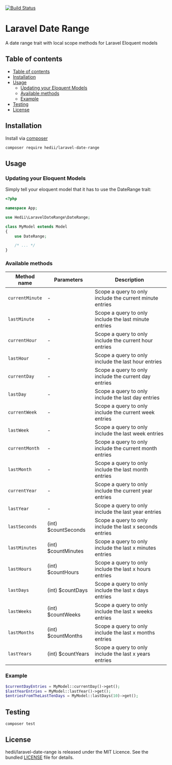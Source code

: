 [![Build Status](https://travis-ci.org/hedii/laravel-date-range.svg?branch=master)](https://travis-ci.org/hedii/laravel-date-range)

# Laravel Date Range

A date range trait with local scope methods for Laravel Eloquent models

## Table of contents

- [Table of contents](#table-of-contents)
- [Installation](#installation)
- [Usage](#usage)
  - [Updating your Eloquent Models](#updating-your-eloquent-models)
  - [Available methods](#available-methods)
  - [Example](#example)
- [Testing](#testing)
- [License](#license)

## Installation

Install via [composer](https://getcomposer.org/doc/00-intro.md)
```sh
composer require hedii/laravel-date-range
```

## Usage

### Updating your Eloquent Models

Simply tell your eloquent model that it has to use the DateRange trait:

```php
<?php

namespace App;

use Hedii\LaravelDateRange\DateRange;

class MyModel extends Model
{
    use DateRange;

    /* ... */
}
```

### Available methods

| Method name    | Parameters           | Description                                              |
| -------------- | -------------------- | -------------------------------------------------------- |
| `currentMinute` | -                   | Scope a query to only include the current minute entries |
| `lastMinute`    | -                   | Scope a query to only include the last minute entries    |
| `currentHour`   | -                   | Scope a query to only include the current hour entries   |
| `lastHour`      | -                   | Scope a query to only include the last hour entries      |
| `currentDay`    | -                   | Scope a query to only include the current day entries    |
| `lastDay`       | -                   | Scope a query to only include the last day entries       |
| `currentWeek`   | -                   | Scope a query to only include the current week entries   |
| `lastWeek`      | -                   | Scope a query to only include the last week entries      |
| `currentMonth`  | -                   | Scope a query to only include the current month entries  |
| `lastMonth`     | -                   | Scope a query to only include the last month entries     |
| `currentYear`   | -                   | Scope a query to only include the current year entries   |
| `lastYear`      | -                   | Scope a query to only include the last year entries      |
| `lastSeconds`   | (int) $countSeconds | Scope a query to only include the last x seconds entries |
| `lastMinutes`   | (int) $countMinutes | Scope a query to only include the last x minutes entries |
| `lastHours`     | (int) $countHours   | Scope a query to only include the last x hours entries   |
| `lastDays`      | (int) $countDays    | Scope a query to only include the last x days entries    |
| `lastWeeks`     | (int) $countWeeks   | Scope a query to only include the last x weeks entries   |
| `lastMonths`    | (int) $countMonths  | Scope a query to only include the last x months entries  |
| `lastYears`     | (int) $countYears   | Scope a query to only include the last x years entries   |

### Example

```php
$currentDayEntries = MyModel::currentDay()->get();
$lastYearEntries = MyModel::lastYear()->get();
$entriesFromTheLastTenDays = MyModel::lastDays(10)->get();
```

## Testing

```
composer test
```

## License

hedii/laravel-date-range is released under the MIT Licence. See the bundled [LICENSE](https://github.com/hedii/laravel-date-range/blob/master/LICENSE.md) file for details.